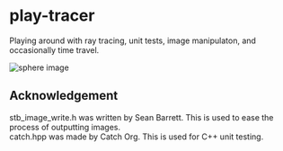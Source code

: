 # play-tracer
Playing around with ray tracing, unit tests, image manipulaton, and occasionally
time travel.

![sphere image](https://i.imgur.com/Adk4yZJ.png)

## Acknowledgement
stb_image_write.h was written by Sean Barrett. This is used to ease the process
of outputting images.<br/>catch.hpp was made by Catch Org. This is used for C++
unit testing.
